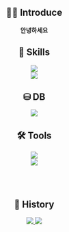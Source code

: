 <div align = "center">

<h2><b>👋🏼 Introduce </b></h2>
<strong>안녕하세요</strong> </br>

<h2><b>📖 Skills </b></h2>
  
<p align="center">
  <img src="https://skillicons.dev/icons?i=html,css,js" />
  </br>
  <img src="https://skillicons.dev/icons?i=java,spring" />
  </br>
  <!-- <img src="https://skillicons.dev/icons?i=jquery" /> -->
  <!-- <img src="https://skillicons.dev/icons?i=c" /> -->
  <!-- <img src="https://skillicons.dev/icons?i=python" /> -->
  <!-- <img src="https://skillicons.dev/icons?i=hibernate" /> -->
  <!-- <img src="https://skillicons.dev/icons?i=nodejs" /> -->
  <!-- <img src="https://skillicons.dev/icons?i=androidstudio" /> -->
  <h2><b>⛁ DB <b></h2>
  <img src="https://skillicons.dev/icons?i=mysql" />
  </br>
  <!--   <img src="https://skillicons.dev/icons?i=heroku" /> -->
</p>

<h2><b>🛠 Tools <b></h2>
<p>
  
  <img src="https://skillicons.dev/icons?i=vscode,visualstudio" />
  </br>
  <img src="https://skillicons.dev/icons?i=postman,github,notion" />
  </br>
</p>
  
  
</br></br>
 
<h2><b>🧾 History <b></h2>
<div>
    <a href ="#">
      <img style="align:center" src="https://raw.githubusercontent.com/Yu-YoungWoo/github-stats-transparent/output/generated/overview.svg">
    </a>
    <a href ="#">
      <img style="align:center" src="https://raw.githubusercontent.com/Yu-YoungWoo/github-stats-transparent/output/generated/languages.svg" >
    </a>
</div>
</div>


